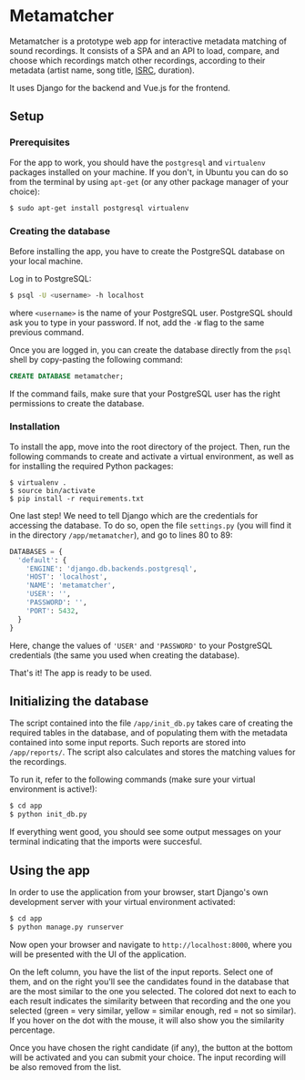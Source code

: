 # Metamatcher

Metamatcher is a prototype web app for interactive metadata matching of sound recordings. It consists of a SPA and an API to load,
compare, and choose which recordings match other recordings, according to their metadata (artist name, song title, 
[ISRC](http://isrc.ifpi.org/en/), duration).

It uses Django for the backend and Vue.js for the frontend.

## Setup
### Prerequisites

For the app to work, you should have the `postgresql` and `virtualenv` packages installed on your machine. If you don't,
in Ubuntu you can do so from the terminal by using `apt-get` (or any other package manager of your choice):
``` bash
$ sudo apt-get install postgresql virtualenv
```

### Creating the database
Before installing the app, you have to create the PostgreSQL database on your local machine.

Log in to PostgreSQL:
``` bash
$ psql -U <username> -h localhost
```
where `<username>` is the name of your PostgreSQL user. PostgreSQL should ask you to type in your password. If not, add
the `-W` flag to the same previous command.

Once you are logged in, you can create the database directly from the `psql` shell by copy-pasting the following command:
``` sql
CREATE DATABASE metamatcher;
```

If the command fails, make sure that your PostgreSQL user has the right permissions to create the database.

### Installation
To install the app, move into the root directory of the project. Then, run the following commands to create 
and activate a virtual environment, as well as for installing the required Python packages:
```
$ virtualenv .
$ source bin/activate
$ pip install -r requirements.txt
```

One last step! We need to tell Django which are the credentials for accessing the database. To do so, open the file
`settings.py` (you will find it in the directory `/app/metamatcher`), and go to lines 80 to 89:
``` python
DATABASES = {
  'default': {
    'ENGINE': 'django.db.backends.postgresql',
    'HOST': 'localhost',
    'NAME': 'metamatcher',
    'USER': '',
    'PASSWORD': '',
    'PORT': 5432,
  }
}
```
Here, change the values of `'USER'` and `'PASSWORD'` to your PostgreSQL credentials (the same you used when creating the
database).

That's it! The app is ready to be used.

## Initializing the database
The script contained into the file `/app/init_db.py` takes care of creating the required tables in the database,
and of populating them with the metadata contained into some input reports. Such reports are stored into `/app/reports/`.
The script also calculates and stores the matching values for the recordings.

To run it, refer to the following commands (make sure your virtual environment is active!):
``` bash
$ cd app
$ python init_db.py
```

If everything went good, you should see some output messages on your terminal indicating that the imports were succesful.

## Using the app
In order to use the application from your browser, start Django's own development
server with your virtual environment activated:
``` bash
$ cd app
$ python manage.py runserver
```

Now open your browser and navigate to `http://localhost:8000`, where you will be presented with the UI of
the application.

On the left column, you have the list of the input reports. Select one of them, and on the right you'll see the candidates found
in the database that are the most similar to the one you selected.
The colored dot next to each to each result indicates the similarity between that recording and the one you selected (green =
very similar, yellow = similar enough, red = not so similar). If you hover on the dot with the mouse, it will also show you the
similarity percentage.

Once you have chosen the right candidate (if any), the button at the bottom will be activated and you can submit your choice.
The input recording will be also removed from the list.
